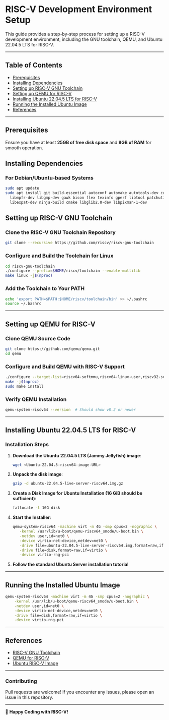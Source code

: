 # RISC-V Development Environment Setup

This guide provides a step-by-step process for setting up a RISC-V development environment, including the GNU toolchain, QEMU, and Ubuntu 22.04.5 LTS for RISC-V. 

---

## Table of Contents
- [Prerequisites](#prerequisites)
- [Installing Dependencies](#installing-dependencies)
- [Setting up RISC-V GNU Toolchain](#setting-up-risc-v-gnu-toolchain)
- [Setting up QEMU for RISC-V](#setting-up-qemu-for-risc-v)
- [Installing Ubuntu 22.04.5 LTS for RISC-V](#installing-ubuntu-22045-lts-for-risc-v)
- [Running the Installed Ubuntu Image](#running-the-installed-ubuntu-image)
- [References](#references)

---

## Prerequisites
Ensure you have at least **25GB of free disk space** and **8GB of RAM** for smooth operation.

## Installing Dependencies
### For Debian/Ubuntu-based Systems
```sh
sudo apt update
sudo apt install git build-essential autoconf automake autotools-dev curl python3 libmpc-dev \
  libmpfr-dev libgmp-dev gawk bison flex texinfo gperf libtool patchutils bc zlib1g-dev \
  libexpat-dev ninja-build cmake libglib2.0-dev libpixman-1-dev
```

## Setting up RISC-V GNU Toolchain
### Clone the RISC-V GNU Toolchain Repository
```sh
git clone --recursive https://github.com/riscv/riscv-gnu-toolchain
```

### Configure and Build the Toolchain for Linux
```sh
cd riscv-gnu-toolchain
./configure --prefix=$HOME/riscv/toolchain --enable-multilib
make linux -j$(nproc)
```

### Add the Toolchain to Your PATH
```sh
echo 'export PATH=$PATH:$HOME/riscv/toolchain/bin' >> ~/.bashrc
source ~/.bashrc
```

---

## Setting up QEMU for RISC-V
### Clone QEMU Source Code
```sh
git clone https://github.com/qemu/qemu.git
cd qemu
```

### Configure and Build QEMU with RISC-V Support
```sh
./configure --target-list=riscv64-softmmu,riscv64-linux-user,riscv32-softmmu,riscv32-linux-user
make -j$(nproc)
sudo make install
```

### Verify QEMU Installation
```sh
qemu-system-riscv64 --version  # Should show v8.2 or newer
```

---

## Installing Ubuntu 22.04.5 LTS for RISC-V
### Installation Steps
1. **Download the Ubuntu 22.04.5 LTS (Jammy Jellyfish) image**:
   ```sh
   wget <Ubuntu-22.04.5-riscv64-image-URL>
   ```
2. **Unpack the disk image**:
   ```sh
   gzip -d ubuntu-22.04.5-live-server-riscv64.img.gz
   ```
3. **Create a Disk Image for Ubuntu Installation (16 GiB should be sufficient)**:
   ```sh
   fallocate -l 16G disk
   ```
4. **Start the Installer**:
   ```sh
   qemu-system-riscv64 -machine virt -m 4G -smp cpus=2 -nographic \
      -kernel /usr/lib/u-boot/qemu-riscv64_smode/u-boot.bin \
      -netdev user,id=net0 \
      -device virtio-net-device,netdev=net0 \
      -drive file=ubuntu-22.04.5-live-server-riscv64.img,format=raw,if=virtio \
      -drive file=disk,format=raw,if=virtio \
      -device virtio-rng-pci
   ```
5. **Follow the standard Ubuntu Server installation tutorial**

---

## Running the Installed Ubuntu Image
```sh
qemu-system-riscv64 -machine virt -m 4G -smp cpus=2 -nographic \
    -kernel /usr/lib/u-boot/qemu-riscv64_smode/u-boot.bin \
    -netdev user,id=net0 \
    -device virtio-net-device,netdev=net0 \
    -drive file=disk,format=raw,if=virtio \
    -device virtio-rng-pci
```

---

## References
- [RISC-V GNU Toolchain](https://github.com/riscv/riscv-gnu-toolchain)
- [QEMU for RISC-V](https://www.qemu.org)
- [Ubuntu RISC-V Image](https://ubuntu.com/download/risc-v)

---


### Contributing
Pull requests are welcome! If you encounter any issues, please open an issue in this repository.

---

🚀 **Happy Coding with RISC-V!**
